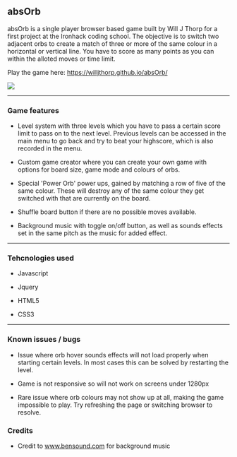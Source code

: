 ## absOrb

absOrb is a single player browser based game built by Will J Thorp for a first project at the Ironhack coding school. The objective is to switch two adjacent orbs to create a match of three or more of the same colour in a horizontal or vertical line. You have to score as many points as you can within the alloted moves or time limit.

Play the game here: https://willjthorp.github.io/absOrb/

![](https://github.com/willjthorp/absOrb/blob/master/Screenshot_2017-09-01_14-56-37.png?raw=true)

---

### Game features

 - Level system with three levels which you have to pass a certain score limit to pass on to the next level. Previous levels can be accessed in the main menu to go back and try to beat your highscore, which is also recorded in the menu.
 
 - Custom game creator where you can create your own game with options for board size, game mode and colours of orbs.
 
 - Special 'Power Orb' power ups, gained by matching a row of five of the same colour. These will destroy any of the same colour they get switched with that are currently on the board.
 
 - Shuffle board button if there are no possible moves available.
 
 - Background music with toggle on/off button, as well as sounds effects set in the same pitch as the music for added effect.
 
 ---

### Tehcnologies used

  - Javascript 
  
  - Jquery
  
  - HTML5
  
  - CSS3
  
  ---
  
### Known issues / bugs

  - Issue where orb hover sounds effects will not load properly when starting certain levels. In most cases this can be solved by restarting the level.
  
  - Game is not responsive so will not work on screens under 1280px
  
  - Rare issue where orb colours may not show up at all, making the game impossible to play. Try refreshing the page or switching browser to resolve.
   
### Credits

 - Credit to www.bensound.com for background music
